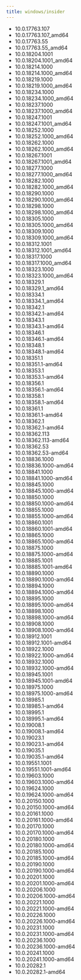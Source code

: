 ```yaml
---
title: windows/insider
---
```

- 10.0.17763.107
- 10.0.17763.107_amd64
- 10.0.17763.55
- 10.0.17763.55_amd64
- 10.0.18204.1001
- 10.0.18204.1001_amd64
- 10.0.18214.1000
- 10.0.18214.1000_amd64
- 10.0.18219.1000
- 10.0.18219.1000_amd64
- 10.0.18234.1000
- 10.0.18234.1000_amd64
- 10.0.18237.1000
- 10.0.18237.1000_amd64
- 10.0.18247.1001
- 10.0.18247.1001_amd64
- 10.0.18252.1000
- 10.0.18252.1000_amd64
- 10.0.18262.1000
- 10.0.18262.1000_amd64
- 10.0.18267.1001
- 10.0.18267.1001_amd64
- 10.0.18277.1000
- 10.0.18277.1000_amd64
- 10.0.18282.1000
- 10.0.18282.1000_amd64
- 10.0.18290.1000
- 10.0.18290.1000_amd64
- 10.0.18298.1000
- 10.0.18298.1000_amd64
- 10.0.18305.1000
- 10.0.18305.1000_amd64
- 10.0.18309.1000
- 10.0.18309.1000_amd64
- 10.0.18312.1001
- 10.0.18312.1001_amd64
- 10.0.18317.1000
- 10.0.18317.1000_amd64
- 10.0.18323.1000
- 10.0.18323.1000_amd64
- 10.0.18329.1
- 10.0.18329.1_amd64
- 10.0.18334.1
- 10.0.18334.1_amd64
- 10.0.18342.1
- 10.0.18342.1-amd64
- 10.0.18343.1
- 10.0.18343.1-amd64
- 10.0.18346.1
- 10.0.18346.1-amd64
- 10.0.18348.1
- 10.0.18348.1-amd64
- 10.0.18351.1
- 10.0.18351.1-amd64
- 10.0.18353.1
- 10.0.18353.1-amd64
- 10.0.18356.1
- 10.0.18356.1-amd64
- 10.0.18358.1
- 10.0.18358.1-amd64
- 10.0.18361.1
- 10.0.18361.1-amd64
- 10.0.18362.1
- 10.0.18362.1-amd64
- 10.0.18362.113
- 10.0.18362.113-amd64
- 10.0.18362.53
- 10.0.18362.53-amd64
- 10.0.18836.1000
- 10.0.18836.1000-amd64
- 10.0.18841.1000
- 10.0.18841.1000-amd64
- 10.0.18845.1000
- 10.0.18845.1000-amd64
- 10.0.18850.1000
- 10.0.18850.1000-amd64
- 10.0.18855.1000
- 10.0.18855.1000-amd64
- 10.0.18860.1001
- 10.0.18860.1001-amd64
- 10.0.18865.1000
- 10.0.18865.1000-amd64
- 10.0.18875.1000
- 10.0.18875.1000-amd64
- 10.0.18885.1001
- 10.0.18885.1001-amd64
- 10.0.18890.1000
- 10.0.18890.1000-amd64
- 10.0.18894.1000
- 10.0.18894.1000-amd64
- 10.0.18895.1000
- 10.0.18895.1000-amd64
- 10.0.18898.1000
- 10.0.18898.1000-amd64
- 10.0.18908.1000
- 10.0.18908.1000-amd64
- 10.0.18912.1001
- 10.0.18912.1001-amd64
- 10.0.18922.1000
- 10.0.18922.1000-amd64
- 10.0.18932.1000
- 10.0.18932.1000-amd64
- 10.0.18945.1001
- 10.0.18945.1001-amd64
- 10.0.18975.1000
- 10.0.18975.1000-amd64
- 10.0.18985.1
- 10.0.18985.1-amd64
- 10.0.18995.1
- 10.0.18995.1-amd64
- 10.0.19008.1
- 10.0.19008.1-amd64
- 10.0.19023.1
- 10.0.19023.1-amd64
- 10.0.19035.1
- 10.0.19035.1-amd64
- 10.0.19551.1001
- 10.0.19551.1001-amd64
- 10.0.19603.1000
- 10.0.19603.1000-amd64
- 10.0.19624.1000
- 10.0.19624.1000-amd64
- 10.0.20150.1000
- 10.0.20150.1000-amd64
- 10.0.20161.1000
- 10.0.20161.1000-amd64
- 10.0.20170.1000
- 10.0.20170.1000-amd64
- 10.0.20180.1000
- 10.0.20180.1000-amd64
- 10.0.20185.1000
- 10.0.20185.1000-amd64
- 10.0.20190.1000
- 10.0.20190.1000-amd64
- 10.0.20201.1000
- 10.0.20201.1000-amd64
- 10.0.20206.1000
- 10.0.20206.1000-amd64
- 10.0.20221.1000
- 10.0.20221.1000-amd64
- 10.0.20226.1000
- 10.0.20226.1000-amd64
- 10.0.20231.1000
- 10.0.20231.1000-amd64
- 10.0.20236.1000
- 10.0.20236.1000-amd64
- 10.0.20241.1000
- 10.0.20241.1000-amd64
- 10.0.20282.1
- 10.0.20282.1-amd64

